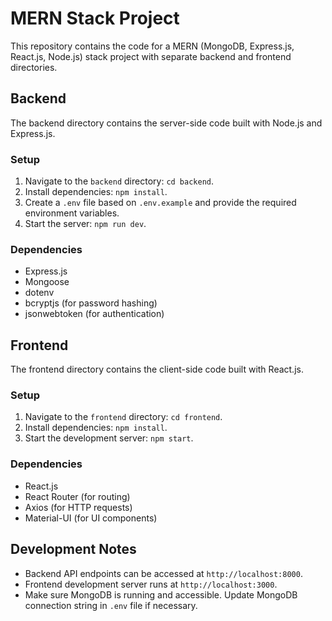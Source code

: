 
# MERN Stack Project

This repository contains the code for a MERN (MongoDB, Express.js, React.js, Node.js) stack project with separate backend and frontend directories.

## Backend

The backend directory contains the server-side code built with Node.js and Express.js.

### Setup

1. Navigate to the `backend` directory: `cd backend`.
2. Install dependencies: `npm install`.
3. Create a `.env` file based on `.env.example` and provide the required environment variables.
4. Start the server: `npm run dev`.

### Dependencies

- Express.js
- Mongoose
- dotenv
- bcryptjs (for password hashing)
- jsonwebtoken (for authentication)

## Frontend

The frontend directory contains the client-side code built with React.js.

### Setup

1. Navigate to the `frontend` directory: `cd frontend`.
2. Install dependencies: `npm install`.
3. Start the development server: `npm start`.

### Dependencies

- React.js
- React Router (for routing)
- Axios (for HTTP requests)
- Material-UI (for UI components)

## Development Notes

- Backend API endpoints can be accessed at `http://localhost:8000`.
- Frontend development server runs at `http://localhost:3000`.
- Make sure MongoDB is running and accessible. Update MongoDB connection string in `.env` file if necessary.

